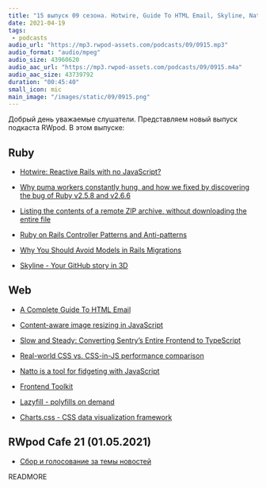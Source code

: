 ```yaml
---
title: "15 выпуск 09 сезона. Hotwire, Guide To HTML Email, Skyline, Natto, Frontend Toolkit, Charts.css, Lazyfill и прочее"
date: 2021-04-19
tags:
 - podcasts
audio_url: "https://mp3.rwpod-assets.com/podcasts/09/0915.mp3"
audio_format: "audio/mpeg"
audio_size: 43960620
audio_aac_url: "https://mp3.rwpod-assets.com/podcasts/09/0915.m4a"
audio_aac_size: 43739792
duration: "00:45:40"
small_icon: mic
main_image: "/images/static/09/0915.png"
---
```


Добрый день уважаемые слушатели. Представляем новый выпуск подкаста RWpod. В этом выпуске:

## Ruby

 - [Hotwire: Reactive Rails with no JavaScript?](https://evilmartians.com/chronicles/hotwire-reactive-rails-with-no-javascript)
 - [Why puma workers constantly hung, and how we fixed by discovering the bug of Ruby v2.5.8 and v2.6.6](https://itnext.io/why-puma-workers-constantly-hung-and-how-we-fixed-by-discovering-the-bug-of-ruby-v2-5-8-and-v2-6-6-7fa0fd0a1958)
 - [Listing the contents of a remote ZIP archive, without downloading the entire file](https://rhardih.io/2021/04/listing-the-contents-of-a-remote-zip-archive-without-downloading-the-entire-file/)


 - [Ruby on Rails Controller Patterns and Anti-patterns](https://blog.appsignal.com/2021/04/14/ruby-on-rails-controller-patterns-and-anti-patterns.html)
 - [Why You Should Avoid Models in Rails Migrations](https://jakeyesbeck.com/2021/04/10/avoid-models-in-migrations/)
 - [Skyline - Your GitHub story in 3D](https://skyline.github.com/)


## Web

 - [A Complete Guide To HTML Email](https://www.smashingmagazine.com/2021/04/complete-guide-html-email-templates-tools/)
 - [Content-aware image resizing in JavaScript](https://trekhleb.dev/blog/2021/content-aware-image-resizing-in-javascript/)
 - [Slow and Steady: Converting Sentry’s Entire Frontend to TypeScript](https://blog.sentry.io/2021/04/12/slow-and-steady-converting-sentrys-entire-frontend-to-typescript)
 - [Real-world CSS vs. CSS-in-JS performance comparison](https://pustelto.com/blog/css-vs-css-in-js-perf/)


 - [Natto is a tool for fidgeting with JavaScript](https://natto.dev/)
 - [Frontend Toolkit](https://www.fetoolkit.io/)
 - [Lazyfill - polyfills on demand](https://github.com/nuxodin/lazyfill)
 - [Charts.css - CSS data visualization framework](https://chartscss.org/)


## RWpod Cafe 21 (01.05.2021)

 - [Сбор и голосование за темы новостей](https://github.com/rwpod/cafe-discussions/discussions/6)

READMORE
